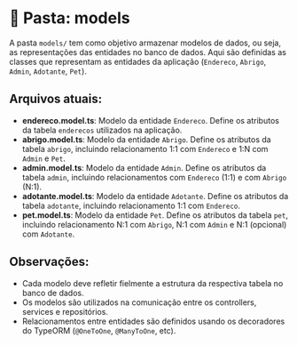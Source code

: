 # 📂 Pasta: models

A pasta `models/` tem como objetivo armazenar modelos de dados, ou seja, as representações das entidades no banco de dados. Aqui são definidas as classes que representam as entidades da aplicação (`Endereco`, `Abrigo`, `Admin`, `Adotante`, `Pet`).

## Arquivos atuais:

- **endereco.model.ts**: Modelo da entidade `Endereco`. Define os atributos da tabela `enderecos` utilizados na aplicação.
- **abrigo.model.ts**: Modelo da entidade `Abrigo`. Define os atributos da tabela `abrigo`, incluindo relacionamento 1:1 com `Endereco` e 1:N com `Admin` e `Pet`.
- **admin.model.ts**: Modelo da entidade `Admin`. Define os atributos da tabela `admin`, incluindo relacionamentos com `Endereco` (1:1) e com `Abrigo` (N:1).
- **adotante.model.ts**: Modelo da entidade `Adotante`. Define os atributos da tabela `adotante`, incluindo relacionamento 1:1 com `Endereco`.
- **pet.model.ts**: Modelo da entidade `Pet`. Define os atributos da tabela `pet`, incluindo relacionamento N:1 com `Abrigo`, N:1 com `Admin` e N:1 (opcional) com `Adotante`.

## Observações:

- Cada modelo deve refletir fielmente a estrutura da respectiva tabela no banco de dados.
- Os modelos são utilizados na comunicação entre os controllers, services e repositórios.
- Relacionamentos entre entidades são definidos usando os decoradores do TypeORM (`@OneToOne`, `@ManyToOne`, etc).
